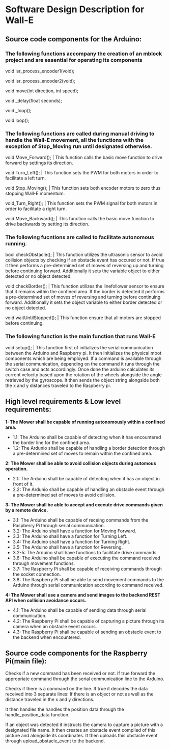 # Software Design Description for Wall-E

## Source code components for the Arduino:

### The following functions accompany the creation of an mblock project and are essential for operating its components
void isr_process_encoder1(void);

void isr_process_encoder2(void);

void move(int direction, int speed);

void _delay(float seconds);

void _loop();

void loop();

### The following functions are called during manual driving to handle the Wall-E movement, all the functions with the exception of Stop_Moving run until designated otherwise.

void Move_Forward(); | This function calls the basic move function to drive forward by settings its direction.

void Turn_Left(); | This function sets the PWM for both motors in order to facilitate a left turn.

void Stop_Moving(); | This function sets both encoder motors to zero thus stopping Wall-E momentum.

void_Turn_Right(); | This function sets the PWM signal for both motors in order to facilitate a right turn.

void Move_Backward(); | This function calls the basic move function to drive backwards by setting its direction.

### The following fucntions are called to facilitate autonomous running.

bool checkObstacle(); | This function utilizes the ultrasonic sensor to avoid collision objects by checking if an obstacle event has occured or not. If true it then performs a pre-determined set of moves of reversing up and turning before continuing forward. Additionally it sets the variable object to either detected or no object detected.

void checkBorder(); | This function utilizes the linefollower sensor to ensure that it remains within the confined area. If the border is detected it performs a pre-determined set of moves of reversing and turning before continuing forward. Additionally it sets the object variable to either border detected or no object detected.

void waitUntilStopped(); | This function ensure that all motors are stopped before continuing.


### The following function is the main function that runs Wall-E

void setup(); | This function first of initializes the serial communication between the Arduino and Raspberry pi. It then initializes the physical mbot components which are being employed. If a command is available through the serial communication, depending on the command it runs through the switch case and acts accordingly. Once done the arduino calculates its current velocity based upon the rotation of the wheels alongside the angle retrieved by the gyroscope. It then sends the object string alongside both the x and y distances traveled to the Raspberry pi.

## High level requirements & Low level requirements:

**1: The Mower shall be capable of running autonomously within a confined area.**
* 1.1: The Arduino shall be capable of detecting when it has encountered the border line for the confined area.
* 1.2: The Ardunio shall be capable of handling a border detection through a pre-determined set of moves to remain within the confined area.

**2: The Mower shall be able to avoid collision objects during automous operation.**
* 2.1: The Arduino shall be capable of detecting when it has an object in front of it.
* 2.2: The Ardunio shall be capable of handling an obstacle event through a pre-determined set of moves to avoid collision. 

**3: The Mower shall be able to accept and execute drive commands given by a remote device.**
* 3.1: The Arduino shall be capable of receing commands from the Raspberry Pi through serial communication.
* 3.2: The Arduino shall have a function for Moving Forward.
* 3.3: The Arduino shall have a function for Turning Left.
* 3.4: The Arduino shall have a function for Turning Right.
* 3.5: The Arduino shall have a function for Reversing.
* 3.2-5: The Arduino shall have functions to facilitate drive commands.
* 3.6: The Arduino shall be capable of executing the command received through movement functions.
* 3.7: The Raspberry Pi shall be capable of receiving commands through the socket connection.
* 3.8: The Raspberry Pi shall be able to send movement commands to the Arduino through serial communication according to command received. 

**4: The Mower shall use a camera and send images to the backend REST API when collision avoidance occurs.**
* 4.1: The Arduino shall be capable of sending data through serial communication.
* 4.2: The Raspberry Pi shall be capable of capturing a picture through its camera when an obstacle event occurs.
* 4.3: The Raspberry Pi shall be capable of sending an obstacle event to the backend when encountered.

## Source code components for the Raspberry Pi(main file):

Checks if a new command has been received or not. If true forward the appropriate command through the serial communication line to the Arduino.

Checks if there is a command on the line. If true it decodes the data received into 3 separate lines: If there is an object or not as well as the distance traveled in the x and y directions.  

It then handles the handles the position data through the handle_position_data function.

If an object was detected it instructs the camera to capture a picture with a designated file name. It then creates an obstacle event compiled of this picture and alongside its coordinates. It then uploads this obstacle event through upload_obstacle_event to the backend.
